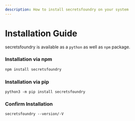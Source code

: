 ```yaml
---
description: How to install secretsfoundry on your system
---
```


# Installation Guide

secretsfoundry is available as a `python` as well as `npm` package.

### Installation via npm

```bash
npm install secretsfoundry
```

### Installation via pip

```
python3 -m pip install secretsfoundry
```

### Confirm Installation

```text
secretsfoundry --version/-V
```
